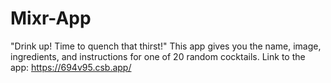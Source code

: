 # Mixr-App
"Drink up! Time to quench that thirst!"
This app gives you the name, image, ingredients, and instructions for one of 20 random cocktails.
Link to the app: https://694v95.csb.app/ 
